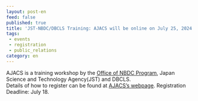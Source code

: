 ```yaml
---
layout: post-en
feed: false
published: true
title: 'JST-NBDC/DBCLS Training: AJACS will be online on July 25, 2024'
tags:
 - events
 - registration
 - public_relations
category: en
---
```

AJACS is a training workshop by the [Office of NBDC Program](https://biosciencedbc.jp/en/), Japan Science and Technology Agency(JST) and DBCLS.
<br />
Details of how to register can be found at [AJACS’s webpage](https://biosciencedbc.jp/event/ajacs/ajacs2024-07-25-MAG.html). Registration Deadline: July 18.
